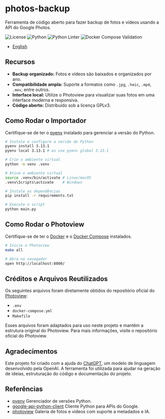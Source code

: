 # photos-backup

Ferramenta de código aberto para fazer backup de fotos e vídeos usando a API do Google Photos.

![License](https://img.shields.io/badge/license-GPLv3-blue)
![Python](https://img.shields.io/badge/python-3.13.1-blue)
![Python Linter](https://github.com/guilhermevini/photos-backup/actions/workflows/python-linter.yml/badge.svg)
![Docker Compose Validation](https://github.com/guilhermevini/photos-backup/actions/workflows/docker-compose-validation.yml/badge.svg)

- [English](README.en.md)

## Recursos

- **Backup organizado:** Fotos e vídeos são baixados e organizados por ano.
- **Compatibilidade ampla:** Suporte a formatos como `.jpg`, `.heic`, `.mp4`, `.mov`, entre outros.
- **Interface local:** Utilize o Photoview para visualizar suas fotos em uma interface moderna e responsiva.
- **Código aberto:** Distribuído sob a licença GPLv3.

## Como Rodar o Importador

Certifique-se de ter o [pyenv](https://github.com/pyenv/pyenv) instalado para gerenciar a versão do Python.

```bash
# Instale e configure a versão do Python
pyenv install 3.13.1
pyenv local 3.13.1 # ou use pyenv global 3.13.1

# Crie o ambiente virtual
python -m venv .venv

# Ative o ambiente virtual
source .venv/bin/activate # Linux/macOS
.venv\Scripts\activate    # Windows

# Instale as dependências
pip install -r requirements.txt

# Execute o script
python main.py
```

## Como Rodar o Photoview

Certifique-se de ter o [Docker](https://www.docker.com/) e o [Docker Compose](https://docs.docker.com/compose/install/) instalados.

```bash
# Inicie o Photoview
make all

# Abra no navegador
open http://localhost:8000/
```

## Créditos e Arquivos Reutilizados

Os seguintes arquivos foram diretamente obtidos do repositório oficial do [Photoview](https://github.com/photoview/photoview):

- `.env`
- `docker-compose.yml`
- `Makefile`

Esses arquivos foram adaptados para uso neste projeto e mantêm a estrutura original do Photoview. Para mais informações, visite o repositório oficial do Photoview.

## Agradecimentos

Este projeto foi criado com a ajuda do [ChatGPT](https://openai.com/chatgpt), um modelo de linguagem desenvolvido pela OpenAI. A ferramenta foi utilizada para ajudar na geração de ideias, estruturação do código e documentação do projeto.

## Referências

- [pyenv](https://github.com/pyenv/pyenv) Gerenciador de versões Python.
- [google-api-python-client](https://github.com/googleapis/google-api-python-client) Cliente Python para APIs do Google.
- [photoview](https://github.com/photoview/photoview) Galeria de fotos e vídeos com suporte a metadados e IA.